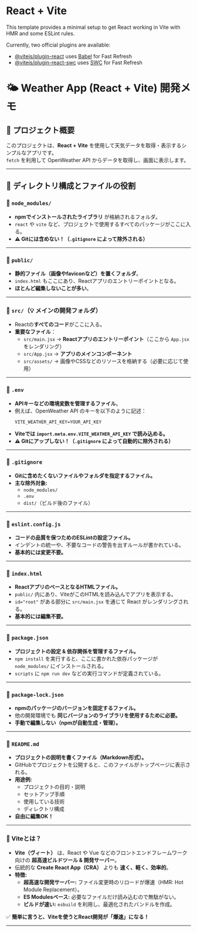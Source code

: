 # React + Vite

This template provides a minimal setup to get React working in Vite with HMR and some ESLint rules.

Currently, two official plugins are available:

- [@vitejs/plugin-react](https://github.com/vitejs/vite-plugin-react/blob/main/packages/plugin-react/README.md) uses [Babel](https://babeljs.io/) for Fast Refresh
- [@vitejs/plugin-react-swc](https://github.com/vitejs/vite-plugin-react-swc) uses [SWC](https://swc.rs/) for Fast Refresh

# 🌤 Weather App (React + Vite) 開発メモ

## 📌 プロジェクト概要
このプロジェクトは、**React + Vite** を使用して天気データを取得・表示するシンプルなアプリです。  
`fetch` を利用して OpenWeather API からデータを取得し、画面に表示します。  

---

## 📂 ディレクトリ構成とファイルの役割

### **📁 `node_modules/`**
- **npmでインストールされたライブラリ** が格納されるフォルダ。
- `react` や `vite` など、プロジェクトで使用するすべてのパッケージがここに入る。
- **⚠️ Gitには含めない！（`.gitignore` によって除外される）**

---

### **📁 `public/`**
- **静的ファイル（画像やfaviconなど）を置くフォルダ**。
- `index.html` もここにあり、Reactアプリのエントリーポイントとなる。
- **ほとんど編集しないことが多い**。

---

### **📁 `src/`（💡 メインの開発フォルダ）**
- Reactの**すべてのコード**がここに入る。
- **重要なファイル**：
  - `src/main.jsx` → **Reactアプリのエントリーポイント**（ここから `App.jsx` をレンダリング）
  - `src/App.jsx` → **アプリのメインコンポーネント**
  - `src/assets/` → 画像やCSSなどのリソースを格納する（必要に応じて使用）

---

### **📄 `.env`**
- **APIキーなどの環境変数を管理するファイル**。
- 例えば、OpenWeather API のキーを以下のように記述：
  ```env
  VITE_WEATHER_API_KEY=YOUR_API_KEY
- **Viteでは `import.meta.env.VITE_WEATHER_API_KEY` で読み込める。**
- **⚠️ Gitにアップしない！（`.gitignore` によって自動的に除外される）**
---

### **📄 `.gitignore`**
- **Gitに含めたくないファイルやフォルダを指定するファイル。**
- **主な除外対象:**
  - `node_modules/`
  - `.env`
  - `dist/`（ビルド後のファイル）

---

### **📄 `eslint.config.js`**
- **コードの品質を保つためのESLintの設定ファイル。**
- インデントの統一や、不要なコードの警告を出すルールが書かれている。
- **基本的には変更不要。**

---

### **📄 `index.html`**
- **ReactアプリのベースとなるHTMLファイル。**
- `public/` 内にあり、ViteがこのHTMLを読み込んでアプリを表示する。
- `id="root"` がある部分に `src/main.jsx` を通じて React がレンダリングされる。
- **基本的には編集不要。**

---

### **📄 `package.json`**
- **プロジェクトの設定 & 依存関係を管理するファイル。**
- `npm install` を実行すると、ここに書かれた依存パッケージが `node_modules/` にインストールされる。
- `scripts` に `npm run dev` などの実行コマンドが定義されている。

---

### **📄 `package-lock.json`**
- **npmのパッケージのバージョンを固定するファイル。**
- 他の開発環境でも **同じバージョンのライブラリを使用するために必要。**
- **手動で編集しない（npmが自動生成・管理）。**

---

### **📄 `README.md`**
- **プロジェクトの説明を書くファイル（Markdown形式）。**
- GitHubでプロジェクトを公開すると、このファイルがトップページに表示される。
- **用途例:**
  - プロジェクトの目的・説明
  - セットアップ手順
  - 使用している技術
  - ディレクトリ構成
- **自由に編集OK！**

---

### **📄 Viteとは？**
- **Vite（ヴィート）** は、React や Vue などのフロントエンドフレームワーク向けの **超高速ビルドツール & 開発サーバー**。
- 伝統的な **Create React App（CRA）** よりも **速く、軽く、効率的**。
- **特徴:**
  - **超高速な開発サーバー:** ファイル変更時のリロードが爆速（HMR: Hot Module Replacement）。
  - **ES Modulesベース:** 必要なファイルだけ読み込むので無駄がない。
  - **ビルドが速い:** `esbuild` を利用し、最適化されたバンドルを作成。

✅ **簡単に言うと、Viteを使うとReact開発が「爆速」になる！**

---

